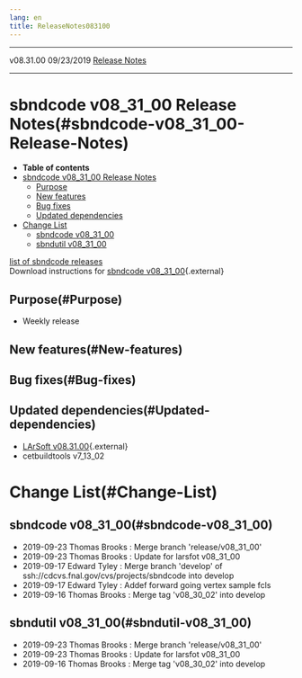 ```yaml
---
lang: en
title: ReleaseNotes083100
---
```


  ----------- ------------ -- -- ------------------------------------------------------
  v08.31.00   09/23/2019         [Release Notes](ReleaseNotes083100.html)
  ----------- ------------ -- -- ------------------------------------------------------



sbndcode v08\_31\_00 Release Notes(#sbndcode-v08_31_00-Release-Notes)
======================================================================================

-   **Table of contents**
-   [sbndcode v08\_31\_00 Release
    Notes](#sbndcode-v08_31_00-Release-Notes)
    -   [Purpose](#Purpose)
    -   [New features](#New-features)
    -   [Bug fixes](#Bug-fixes)
    -   [Updated dependencies](#Updated-dependencies)
-   [Change List](#Change-List)
    -   [sbndcode v08\_31\_00](#sbndcode-v08_31_00)
    -   [sbndutil v08\_31\_00](#sbndutil-v08_31_00)

[list of sbndcode
releases](List_of_SBND_code_releases.html)\
Download instructions for [sbndcode
v08\_31\_00](http://scisoft.fnal.gov/scisoft/bundles/sbnd/v08_31_00/sbndcode-v08_31_00.html){.external}



Purpose(#Purpose)
----------------------------------

-   Weekly release



New features(#New-features)
--------------------------------------------



Bug fixes(#Bug-fixes)
--------------------------------------



Updated dependencies(#Updated-dependencies)
------------------------------------------------------------

-   [LArSoft
    v08.31.00](https://cdcvs.fnal.gov/redmine/projects/larsoft/wiki/ReleaseNotes083100){.external}
-   cetbuildtools v7\_13\_02



Change List(#Change-List)
==========================================



sbndcode v08\_31\_00(#sbndcode-v08_31_00)
----------------------------------------------------------

-   2019-09-23 Thomas Brooks : Merge branch \'release/v08\_31\_00\'
-   2019-09-23 Thomas Brooks : Update for larsfot v08\_31\_00
-   2019-09-17 Edward Tyley : Merge branch \'develop\' of
    ssh://cdcvs.fnal.gov/cvs/projects/sbndcode into develop
-   2019-09-17 Edward Tyley : Addef forward going vertex sample fcls
-   2019-09-16 Thomas Brooks : Merge tag \'v08\_30\_02\' into develop



sbndutil v08\_31\_00(#sbndutil-v08_31_00)
----------------------------------------------------------

-   2019-09-23 Thomas Brooks : Merge branch \'release/v08\_31\_00\'
-   2019-09-23 Thomas Brooks : Update for larsfot v08\_31\_00
-   2019-09-16 Thomas Brooks : Merge tag \'v08\_30\_02\' into develop
